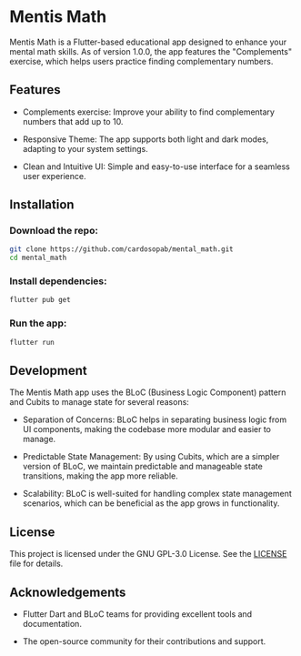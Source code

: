 # Mentis Math

Mentis Math is a Flutter-based educational app designed to enhance your mental math skills. As of version 1.0.0, the app features the "Complements" exercise, which helps users practice finding complementary numbers.

## Features

- Complements exercise: Improve your ability to find complementary numbers that add up to 10.

- Responsive Theme: The app supports both light and dark modes, adapting to your system settings.

- Clean and Intuitive UI: Simple and easy-to-use interface for a seamless user experience.

## Installation

### Download the repo:

```bash
git clone https://github.com/cardosopab/mental_math.git
cd mental_math
```

### Install dependencies:

```bash
flutter pub get
```

### Run the app:

```bash
flutter run
```

## Development

The Mentis Math app uses the BLoC (Business Logic Component) pattern and Cubits to manage state for several reasons:

- Separation of Concerns: BLoC helps in separating business logic from UI components, making the codebase more modular and easier to manage.

- Predictable State Management: By using Cubits, which are a simpler version of BLoC, we maintain predictable and manageable state transitions, making the app more reliable.

- Scalability: BLoC is well-suited for handling complex state management scenarios, which can be beneficial as the app grows in functionality.

## License

This project is licensed under the GNU GPL-3.0 License. See the [LICENSE](LICENSE) file for details.

## Acknowledgements

- Flutter Dart and BLoC teams for providing excellent tools and documentation.

- The open-source community for their contributions and support.
